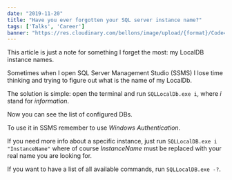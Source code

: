 ```yaml
---
date: "2019-11-20"
title: "Have you ever forgotten your SQL server instance name?"
tags: ['Talks', 'Career']
banner: "https://res.cloudinary.com/bellons/image/upload/{format}/Code4IT/TCPPING/cover_tcpping.jpg"
---
```

This article is just a note for something I forget the most: my LocalDB instance names.

Sometimes when I open SQL Server Management Studio (SSMS) I lose time thinking and trying to figure out what is the name of my LocalDb. 

The solution is simple: open the terminal and run `SQLLocalDb.exe i`, where _i_ stand for _information_.

Now you can see the list of configured DBs. 

To use it in SSMS remember to use _Windows Authentication_.

If you need more info about a specific instance, just run `SQLLocalDB.exe i "InstanceName"` where of course _InstanceName_ must be replaced with your real name you are looking for.

If you want to have a list of all available commands, run `SQLLocalDB.exe -?`.